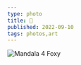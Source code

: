 ```yaml
---
type: photo
title: 🦊
published: 2022-09-10
tags: photos,art
---
```

![Mandala 4 Foxy](/img/posts/fox.webp)